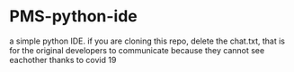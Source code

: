 # PMS-python-ide
a simple python IDE.
if you are cloning this repo, delete the chat.txt, that is for the original developers to communicate because they cannot see eachother thanks to covid 19
